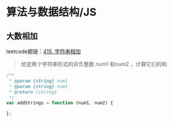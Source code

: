 # 算法与数据结构/JS

## 大数相加
leetcode题链：[415. 字符串相加](https://leetcode-cn.com/problems/add-strings/)

>给定两个字符串形式的非负整数 num1 和num2 ，计算它们的和

```js
/**
 * @param {string} num1
 * @param {string} num2
 * @return {string}
 */
var addStrings = function (num1, num2) {

};
```